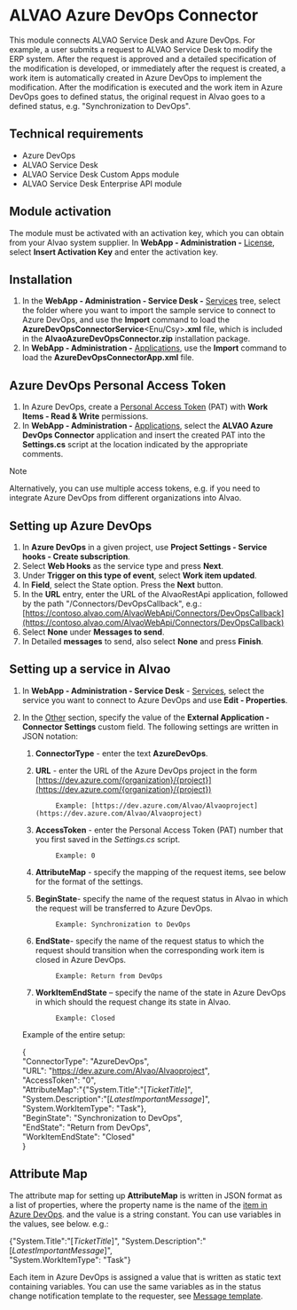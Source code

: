 # ALVAO Azure DevOps Connector
      
This module connects ALVAO Service Desk and Azure DevOps.          For example, a user submits a request to ALVAO Service Desk to modify the ERP system.          After the request is approved and a detailed specification of the modification is developed, or immediately after the request is created,          a work item is automatically created in Azure DevOps to implement the modification.          After the modification is executed and the work item in Azure DevOps goes to defined status,          the original request in Alvao goes to a defined status, e.g. "Synchronization to DevOps".
      
## Technical requirements
     
- Azure DevOps
- ALVAO Service Desk
- ALVAO Service Desk Custom Apps module
- ALVAO Service Desk Enterprise API module

## Module activation
     
The module must be activated with an activation key, which you can obtain from your Alvao system supplier. In **WebApp - Administration -** [License](../list-of-windows/alvao-webapp/administration/licenses), select **Insert Activation Key** and enter the activation key.
      
## Installation

1. In the **WebApp - Administration - Service Desk -** [Services](../list-of-windows/alvao-webapp/administration/service-desk/service) tree, select the folder where you want to import the sample service to connect to Azure DevOps, and use the **Import** command to load the **AzureDevOpsConnectorService**&lt;Enu/Csy&gt;**.xml** file, which is included in the **AlvaoAzureDevOpsConnector.zip** installation package.
2. In **WebApp - Administration -** [Applications](../list-of-windows/alvao-webapp/administration/applications), use the **Import** command to load the **AzureDevOpsConnectorApp.xml** file.

## Azure DevOps Personal Access Token

1. In Azure DevOps, create a [Personal Access Token](https://docs.microsoft.com/en-us/azure/devops/organizations/accounts/use-personal-access-tokens-to-authenticate?view=azure-devops&tabs=preview-page) (PAT) with **Work Items - Read & Write** permissions.
2. In **WebApp - Administration -** [Applications](../list-of-windows/alvao-webapp/administration/applications), select the **ALVAO Azure DevOps Connector** application and insert the created PAT into the **Settings.cs** script at the location indicated by the appropriate comments.

> [!NOTE]
> Alternatively, you can use multiple access tokens, e.g. if you need to integrate Azure DevOps from different organizations into Alvao.

## Setting up Azure DevOps

1. In **Azure DevOps** in a given project, use **Project Settings - Service hooks - Create subscription**.
2. Select **Web Hooks** as the service type and press **Next**.
3. Under **Trigger on this type of event**, select **Work item updated**.
4. In **Field**, select the State option. Press the **Next** button.
5. In the **URL** entry, enter the URL of the AlvaoRestApi application, followed by the path "/Connectors/DevOpsCallback", e.g.: [https://contoso.alvao.com/AlvaoWebApi/Connectors/DevOpsCallback](https://contoso.alvao.com/AlvaoWebApi/Connectors/DevOpsCallback)
6. Select **None** under **Messages to send**.
7. In Detailed **messages** to send, also select **None** and press **Finish**.

## Setting up a service in Alvao

1. In **WebApp - Administration - Service Desk** - [Services](../list-of-windows/alvao-webapp/administration/service-desk/service), select the service you want to connect to Azure DevOps and use **Edit - Properties**.
2. In the [Other](../list-of-windows/alvao-webapp/administration/service-desk/service/other) section, specify the value of the **External Application - Connector Settings** custom field. The following settings are written in JSON notation:
    1. **ConnectorType** - enter the text **AzureDevOps**.
    2. **URL** - enter the URL of the Azure DevOps project in the form [https://dev.azure.com/{organization}/{project}](https://dev.azure.com/{organization}/{project})   
 
                Example: [https://dev.azure.com/Alvao/Alvaoproject](https://dev.azure.com/Alvao/Alvaoproject)
    3. **AccessToken** - enter the Personal Access Token (PAT) number that you first saved in the *Settings.cs* script.  

                Example: 0
    4. **AttributeMap** - specify the mapping of the request items, see below for the format of the settings.
    5. **BeginState**- specify the name of the request status in Alvao in which the request will be transferred to Azure DevOps.  

                Example: Synchronization to DevOps
    6. **EndState**- specify the name of the request status to which the request should transition when the corresponding work item is closed in Azure DevOps.  

                Example: Return from DevOps
    7. **WorkItemEndState** – specify the name of the state in Azure DevOps in which should the request change its state in Alvao.  

                Example: Closed

    Example of the entire setup:

    {  
             "ConnectorType": "AzureDevOps",  
             "URL": "https://dev.azure.com/Alvao/Alvaoproject",  
             "AccessToken": "0",  
             "AttributeMap":"{"System.Title":"[$TicketTitle$]",  
             "System.Description":"[$LatestImportantMessage$]",  
             "System.WorkItemType": "Task"},  
             "BeginState": "Synchronization to DevOps",  
             "EndState": "Return from DevOps",  
             "WorkItemEndState": "Closed"  
             }

## Attribute Map
     
The attribute map for setting up **AttributeMap** is written in JSON format as a list of properties, where the property name is the name of the [item in Azure DevOps](https://docs.microsoft.com/en-us/azure/devops/boards/work-items/guidance/work-item-field?view=azure-devops).   and the value is a string constant. You can use variables in the values, see below. e.g.:
     
{"System.Title":"[$TicketTitle$]", "System.Description":"[$LatestImportantMessage$]",  
         "System.WorkItemType": "Task"}
     
Each item in Azure DevOps is assigned a value that is written as static text containing variables. You can use the same variables as in the status change notification template to the requester, see [Message template](../list-of-windows/alvao-webapp/administration/service-desk/service/message-template).
